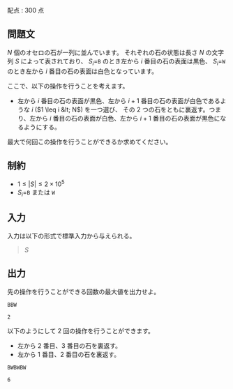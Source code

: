 配点 : $300$ 点

## 問題文

$N$ 個のオセロの石が一列に並んでいます。
それぞれの石の状態は長さ $N$ の文字列 $S$ によって表されており、
$S_i=$`B` のとき左から $i$ 番目の石の表面は黒色、
$S_i=$`W` のとき左から $i$ 番目の石の表面は白色となっています。

ここで、以下の操作を行うことを考えます。

- 左から $i$ 番目の石の表面が黒色、左から $i+1$ 番目の石の表面が白色であるような $i$ ($1 \leq i &lt; N$) を一つ選び、
  その $2$ つの石をともに裏返す。つまり、左から $i$ 番目の石の表面が白色、左から $i+1$ 番目の石の表面が黒色になるようにする。

最大で何回この操作を行うことができるか求めてください。

## 制約

- $1 \leq |S| \leq 2\times 10^5$
- $S_i=$`B` または `W`

## 入力

入力は以下の形式で標準入力から与えられる。

> $S$

## 出力

先の操作を行うことができる回数の最大値を出力せよ。

```input1
BBW
```

```output1
2
```

以下のようにして $2$ 回の操作を行うことができます。

- 左から $2$ 番目、$3$ 番目の石を裏返す。
- 左から $1$ 番目、$2$ 番目の石を裏返す。

```input2
BWBWBW
```

```output2
6
```
